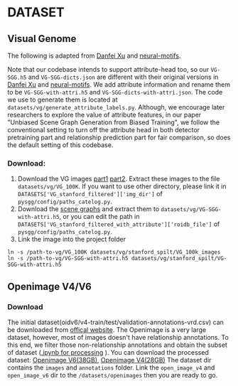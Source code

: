 # DATASET

## Visual Genome
The following is adapted from [Danfei Xu](https://github.com/danfeiX/scene-graph-TF-release/blob/master/data_tools/README.md) and [neural-motifs](https://github.com/rowanz/neural-motifs).

Note that our codebase intends to support attribute-head too, so our ```VG-SGG.h5``` and ```VG-SGG-dicts.json``` are different with their original versions in [Danfei Xu](https://github.com/danfeiX/scene-graph-TF-release/blob/master/data_tools/README.md) and [neural-motifs](https://github.com/rowanz/neural-motifs). We add attribute information and rename them to be ```VG-SGG-with-attri.h5``` and ```VG-SGG-dicts-with-attri.json```. The code we use to generate them is located at ```datasets/vg/generate_attribute_labels.py```. Although, we encourage later researchers to explore the value of attribute features, in our paper "Unbiased Scene Graph Generation from Biased Training", we follow the conventional setting to turn off the attribute head in both detector pretraining part and relationship prediction part for fair comparison, so does the default setting of this codebase.

### Download:
1. Download the VG images [part1](https://cs.stanford.edu/people/rak248/VG_100K_2/images.zip) [part2](https://cs.stanford.edu/people/rak248/VG_100K_2/images2.zip). Extract these images to the file `datasets/vg/VG_100K`. If you want to use other directory, please link it in `DATASETS['VG_stanford_filtered']['img_dir']` of `pysgg/config/paths_catelog.py`. 
2. Download the [scene graphs](https://onedrive.live.com/embed?cid=22376FFAD72C4B64&resid=22376FFAD72C4B64%21779871&authkey=AA33n7BRpB1xa3I) and extract them to `datasets/vg/VG-SGG-with-attri.h5`, or you can edit the path in `DATASETS['VG_stanford_filtered_with_attribute']['roidb_file']` of `pysgg/config/paths_catelog.py`.
3. Link the image into the project folder
```
ln -s /path-to-vg/VG_100K datasets/vg/stanford_spilt/VG_100k_images
ln -s /path-to-vg/VG-SGG-with-attri.h5 datasets/vg/stanford_spilt/VG-SGG-with-attri.h5
```

## Openimage V4/V6 

### Download
The initial dataset(oidv6/v4-train/test/validation-annotations-vrd.csv) can be downloaded from [offical website]( https://storage.googleapis.com/openimages/web/download.html).
The Openimage is a very large dataset, however, most of images doesn't have relationship annotations. 
To this end, we filter those non-relationship annotations and obtain the subset of dataset ([.ipynb for processing](https://shanghaitecheducn-my.sharepoint.com/:u:/g/personal/lirj2_shanghaitech_edu_cn/EebESIOrpR5NrOYgQXU5PREBPR9EAxcVmgzsTDiWA1BQ8w?e=46iDwn) ). 
You can download the processed dataset: [Openimage V6(38GB)](https://shanghaitecheducn-my.sharepoint.com/:u:/g/personal/lirj2_shanghaitech_edu_cn/EXdZWvR_vrpNmQVvubG7vhABbdmeKKzX6PJFlIdrCS80vw?e=uQREX3),
[Openimage V4(28GB)](https://shanghaitecheducn-my.sharepoint.com/:u:/g/personal/lirj2_shanghaitech_edu_cn/EXdZWvR_vrpNmQVvubG7vhABbdmeKKzX6PJFlIdrCS80vw?e=uQREX3)
The dataset dir contains the `images` and `annotations` folder. Link the `open_image_v4` and `open_image_v6` dir to the `/datasets/openimages` then you are ready to go.